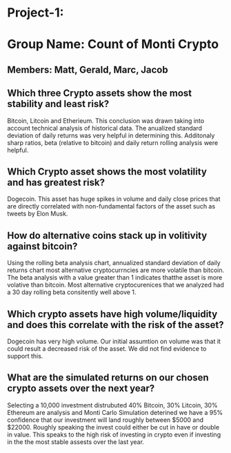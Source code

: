 # Project-1:   
# Group Name: Count of Monti Crypto
## Members: Matt, Gerald, Marc, Jacob 

## Which three Crypto assets show the most stability and least risk?  
Bitcoin, Litcoin and Etherieum. This conclusion was drawn taking into account technical analysis of historical data. The anualized standard deviation of daily returns was very helpful in determining this. Additonaly sharp ratios, beta (relative to bitcoin) and daily return rolling analysis were helpful. 
## Which Crypto asset shows the most volatility and has greatest risk?  
Dogecoin. This asset has huge spikes in volume and daily close prices that are directly correlated with non-fundamental factors of the asset such as tweets by Elon Musk. 
## How do alternative coins stack up in volitivity against bitcoin?  
Using the rolling beta analysis chart, annualized standard deviation of daily returns chart most alternative cryptocurrncies are more volatile than bitcoin. The beta analysis with a value greater than 1 indicates thatthe asset is more volative than bitcoin. Most alternative cryptocurenices that we analyzed had a 30 day rolling beta consitently well above 1. 
## Which crypto assets have high volume/liquidity and does this correlate with the risk of the asset?  
Dogecoin has very high volume. Our initial assumtion on volume was that it could result a decreased risk of the asset. We did not find evidence to support this. 
## What are the simulated returns on our chosen crypto assets over the next year?  
Selecting a 10,000 investment distrubuted 40% Bitcoin, 30% Litcoin, 30% Ethereum are analysis and Monti Carlo Simulation deterined we have a 95% confidence that our investment will land roughly between $5000 and $22000. Roughly speaking the invest could either be cut in have or double in value. This speaks to the high risk of investing in crypto even if investing in the the most stable assests over the last year. 

